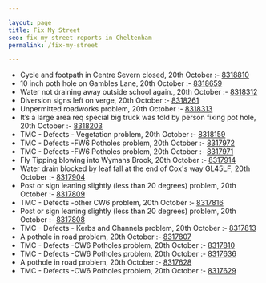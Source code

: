 ```yaml
---

layout: page
title: Fix My Street
seo: fix my street reports in Cheltenham
permalink: /fix-my-street

---
```


<!-- fix_marker starts -->

- Cycle and footpath in Centre Severn closed, 20th October :- [8318810](https://www.fixmystreet.com/report/8318810)
- 10 inch poth hole on Gambles Lane, 20th October :- [8318659](https://www.fixmystreet.com/report/8318659)
- Water not draining away outside school again., 20th October :- [8318312](https://www.fixmystreet.com/report/8318312)
- Diversion signs left on verge, 20th October :- [8318261](https://www.fixmystreet.com/report/8318261)
- Unpermitted roadworks problem, 20th October :- [8318313](https://www.fixmystreet.com/report/8318313)
- It’s a large area req special big truck was told by person fixing pot hole, 20th October :- [8318203](https://www.fixmystreet.com/report/8318203)
- TMC - Defects - Vegetation problem, 20th October :- [8318159](https://www.fixmystreet.com/report/8318159)
- TMC - Defects -FW6 Potholes problem, 20th October :- [8317972](https://www.fixmystreet.com/report/8317972)
- TMC - Defects -FW6 Potholes problem, 20th October :- [8317971](https://www.fixmystreet.com/report/8317971)
- Fly Tipping blowing into Wymans Brook, 20th October :- [8317914](https://www.fixmystreet.com/report/8317914)
- Water drain blocked by leaf fall at the end of Cox's way GL45LF, 20th October :- [8317904](https://www.fixmystreet.com/report/8317904)
- Post or sign leaning slightly (less than 20 degrees) problem, 20th October :- [8317809](https://www.fixmystreet.com/report/8317809)
- TMC - Defects -other CW6 problem, 20th October :- [8317816](https://www.fixmystreet.com/report/8317816)
- Post or sign leaning slightly (less than 20 degrees) problem, 20th October :- [8317808](https://www.fixmystreet.com/report/8317808)
- TMC - Defects - Kerbs and Channels problem, 20th October :- [8317813](https://www.fixmystreet.com/report/8317813)
- A pothole in road problem, 20th October :- [8317807](https://www.fixmystreet.com/report/8317807)
- TMC - Defects -CW6 Potholes  problem, 20th October :- [8317810](https://www.fixmystreet.com/report/8317810)
- TMC - Defects -CW6 Potholes  problem, 20th October :- [8317636](https://www.fixmystreet.com/report/8317636)
- A pothole in road problem, 20th October :- [8317628](https://www.fixmystreet.com/report/8317628)
- TMC - Defects -CW6 Potholes  problem, 20th October :- [8317629](https://www.fixmystreet.com/report/8317629)

<!-- fix_marker ends -->